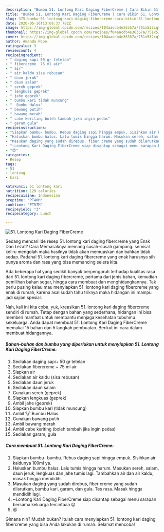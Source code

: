 ```yaml
---
description: "Bumbu 51. Lontong Kari Daging FiberCreme | Cara Bikin 51. Lontong Kari Daging FiberCreme Yang Mudah Dan Praktis"
title: "Bumbu 51. Lontong Kari Daging FiberCreme | Cara Bikin 51. Lontong Kari Daging FiberCreme Yang Mudah Dan Praktis"
slug: 375-bumbu-51-lontong-kari-daging-fibercreme-cara-bikin-51-lontong-kari-daging-fibercreme-yang-mudah-dan-praktis
date: 2020-05-16T13:09:37.782Z
image: https://img-global.cpcdn.com/recipes/f04aacdb4e36367a/751x532cq70/51-lontong-kari-daging-fibercreme-foto-resep-utama.jpg
thumbnail: https://img-global.cpcdn.com/recipes/f04aacdb4e36367a/751x532cq70/51-lontong-kari-daging-fibercreme-foto-resep-utama.jpg
cover: https://img-global.cpcdn.com/recipes/f04aacdb4e36367a/751x532cq70/51-lontong-kari-daging-fibercreme-foto-resep-utama.jpg
author: Amanda Pope
ratingvalue: 3
reviewcount: 4
recipeingredient:
- " daging sapi 50 gr tetelan"
- " fibercreme  75 ml air"
- " air"
- " air kaldu sisa rebusan"
- " daun jeruk"
- " daun salam"
- " sereh geprek"
- " lengkuas geprek"
- " jahe geprek"
- " bumbu kari tidak muncung"
- "  Bumbu Halus"
- " bawang putih"
- " bawang merah"
- " cabe keriting boleh tambah jika ingin pedas"
- " garam gula"
recipeinstructions:
- "Siapkan bumbu- bumbu. Rebus daging sapi hingga empuk. Sisihkan air kaldunya 100ml ya."
- "Haluskan bumbu halus. Lalu tumis hingga harum. Masukan sereh, salam, daun jeruk, lengkuas dan jahe tumis lagi. Tambahkan air dan air kaldu, masak hingga mendidih."
- "Masukan daging yang sudah direbus, fiber creme yang sudah dilarutkan, bumbu kari, garam, dan gula. Tes rasa. Masak hingga mendidih lagi."
- "~Lontong Kari Daging FiberCreme siap disantap sebagai menu sarapan bersama keluarga tercintaaa 😍"
- "😍"
categories:
- Resep
tags:
- 51
- lontong
- kari

katakunci: 51 lontong kari 
nutrition: 129 calories
recipecuisine: Indonesian
preptime: "PT40M"
cooktime: "PT57M"
recipeyield: "3"
recipecategory: Lunch

---
```



![51. Lontong Kari Daging FiberCreme](https://img-global.cpcdn.com/recipes/f04aacdb4e36367a/751x532cq70/51-lontong-kari-daging-fibercreme-foto-resep-utama.jpg)

Sedang mencari ide resep 51. lontong kari daging fibercreme yang Enak Dan Lezat? Cara Memasaknya memang susah-susah gampang. semisal keliru mengolah maka hasilnya tidak akan memuaskan dan bahkan tidak sedap. Padahal 51. lontong kari daging fibercreme yang enak harusnya sih punya aroma dan rasa yang bisa memancing selera kita.

Ada beberapa hal yang sedikit banyak berpengaruh terhadap kualitas rasa dari 51. lontong kari daging fibercreme, pertama dari jenis bahan, kemudian pemilihan bahan segar, hingga cara membuat dan menghidangkannya. Tak perlu pusing kalau mau menyiapkan 51. lontong kari daging fibercreme yang enak di rumah, karena asal sudah tahu triknya maka hidangan ini mampu jadi sajian spesial.




Nah, kali ini kita coba, yuk, kreasikan 51. lontong kari daging fibercreme sendiri di rumah. Tetap dengan bahan yang sederhana, hidangan ini bisa memberi manfaat untuk membantu menjaga kesehatan tubuhmu sekeluarga. Anda dapat membuat 51. Lontong Kari Daging FiberCreme memakai 15 bahan dan 5 langkah pembuatan. Berikut ini cara dalam membuat hidangannya.

<!--inarticleads1-->

##### Bahan-bahan dan bumbu yang diperlukan untuk menyiapkan 51. Lontong Kari Daging FiberCreme:

1. Sediakan  daging sapi+ 50 gr tetelan
1. Sediakan  fibercreme + 75 ml air
1. Siapkan  air
1. Sediakan  air kaldu (sisa rebusan)
1. Sediakan  daun jeruk
1. Sediakan  daun salam
1. Gunakan  sereh (geprek)
1. Siapkan  lengkuas (geprek)
1. Ambil  jahe (geprek)
1. Siapkan  bumbu kari (tidak muncung)
1. Ambil  🐮 Bumbu Halus
1. Gunakan  bawang putih
1. Ambil  bawang merah
1. Ambil  cabe keriting (boleh tambah jika ingin pedas)
1. Sediakan  garam, gula




<!--inarticleads2-->

##### Cara membuat 51. Lontong Kari Daging FiberCreme:

1. Siapkan bumbu- bumbu. Rebus daging sapi hingga empuk. Sisihkan air kaldunya 100ml ya.
1. Haluskan bumbu halus. Lalu tumis hingga harum. Masukan sereh, salam, daun jeruk, lengkuas dan jahe tumis lagi. Tambahkan air dan air kaldu, masak hingga mendidih.
1. Masukan daging yang sudah direbus, fiber creme yang sudah dilarutkan, bumbu kari, garam, dan gula. Tes rasa. Masak hingga mendidih lagi.
1. ~Lontong Kari Daging FiberCreme siap disantap sebagai menu sarapan bersama keluarga tercintaaa 😍
1. 😍




Gimana nih? Mudah bukan? Itulah cara menyiapkan 51. lontong kari daging fibercreme yang bisa Anda lakukan di rumah. Selamat mencoba!
